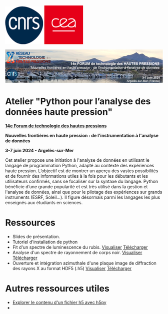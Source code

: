 ![cnrs](logos/cnrs.png)
![cea](logos/cea.png)

![forum](logos/bandeau.jpg)
# Atelier "Python pour l’analyse des données haute pression"

__[14e Forum de technologie des hautes pressions](https://forumhp2024.sciencesconf.org/)__

__Nouvelles frontières en haute pression : de l'instrumentation à l'analyse de données__

__3-7 juin 2024 - Argelès-sur-Mer__

Cet atelier propose une initiation à l'analyse de données en utilisant le langage de programmation Python, adapté au contexte des expériences haute pression. L’objectif est de montrer un aperçu des vastes possibilités et de fournir des informations utiles à la fois pour les débutants et les utilisateurs confirmés, sans se focaliser sur la syntaxe du langage. Python bénéficie d’une grande popularité et est très utilisé dans la gestion et l'analyse de données, ainsi que pour le pilotage des expériences sur grands instruments (ESRF, Soleil...). Il figure désormais parmi les langages les plus enseignés aux étudiants en sciences.

# Ressources 

* Slides de présentation. 
* Tutoriel d'installation de python
* Fit d'un spectre de luminescence du rubis. [Visualiser](https://github.com/alexisforestier/Atelier-Python-HP/blob/main/Rubis_demo_fit/Rubis_demo.ipynb) [Télécharger](https://github.com/alexisforestier/Atelier-Python-HP/tree/main/Rubis_demo_fit)
* Analyse d'un spectre de rayonnement de corps noir. [Visualiser](https://github.com/alexisforestier/Atelier-Python-HP/blob/main/Corps_Noir_demo_fit/Corps_Noir_demo.ipynb) [Télécharger](https://github.com/alexisforestier/Atelier-Python-HP/tree/main/Corps_Noir_demo_fit)
* Ouverture et intégration azimuthale d'une plaque image de diffraction des rayons X au format HDF5 (.h5) [Visualiser](https://github.com/alexisforestier/Atelier-Python-HP/blob/main/Plaque_image_XRD_demo/Plaque_image_h5.ipynb) [Télécharger](https://github.com/alexisforestier/Atelier-Python-HP/tree/main/Plaque_image_XRD_demo)

# Autres ressources utiles

* [Explorer le contenu d'un fichier h5 avec h5py](https://docs.h5py.org/en/stable/quick.html)
* 
